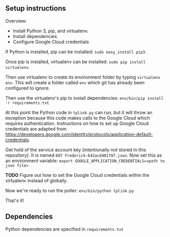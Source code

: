 ## Setup instructions
Overview:
 - Install Python 3, pip, and virtualenv.
 - Install dependencies.
 - Configure Google Cloud credentials

If Python is installed, pip can be installed:
`sudo easy_install pip3`.

Once pip is installed, virtualenv can be installed:
`sudo pip install virtualenv`. 

Then use virtualenv to create its environment folder by typing
`virtualenv env`. This will create a folder called `env` which
git has already been configured to ignore.

Then use the virtualenv's pip to install dependencies:
`env/bin/pip install -r requirements.txt`

At this point the Python code in `tplink.py` can run, but it will throw an
exception because this code makes calls to the Google Cloud which
requires authentication. Instructions on how to set up Google Cloud
credentials are adapted from
https://developers.google.com/identity/protocols/application-default-credentials.

Get hold of the service account key (intentionally not stored in this repository).
It is named `607 Frederick-642acd401797.json`. Now set this as an environment
variable:
`export GOOGLE_APPLICATION_CREDENTIALS=<path to json file>`

**TODO** Figure out how to set the Google Cloud credentials within the virtualenv
instead of globally.

Now we're ready to run the poller:
`env/bin/python tplink.py`

That's it!

## Dependencies
Python dependencies are specified in `requirements.txt`
